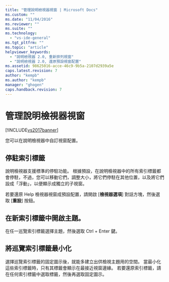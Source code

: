 ```yaml
---
title: "管理說明檢視器視窗 | Microsoft Docs"
ms.custom: ""
ms.date: "11/04/2016"
ms.reviewer: ""
ms.suite: ""
ms.technology: 
  - "vs-ide-general"
ms.tgt_pltfrm: ""
ms.topic: "article"
helpviewer_keywords: 
  - "說明檢視器 2.0, 重新排列視窗"
  - "說明檢視器 2.0, 還原預設視窗配置"
ms.assetid: 98625016-acce-46c9-9b5a-2107d2939a5e
caps.latest.revision: 7
author: "kempb"
ms.author: "kempb"
manager: "ghogen"
caps.handback.revision: 7
---
```

# 管理說明檢視器視窗
[!INCLUDE[vs2017banner](../code-quality/includes/vs2017banner.md)]

您可以在說明檢視器中自訂視窗配置。  
  
## 停駐索引標籤  
 說明檢視器支援標準的停駐功能。  根據預設，在說明檢視器中的所有索引標籤都會停駐，不過，您可以移動它們，調整大小，將它們停駐在其他位置，以及將它們設成「浮動」，以便顯示成獨立的子視窗。  
  
 若要還原 Help 檢視器視窗成預設配置，請開啟 \[**檢視器選項**\] 對話方塊，然後選取 \[**重設**\] 按鈕。  
  
## 在新索引標籤中開啟主題。  
 在任一巡覽索引標籤選擇主題，然後選取 Ctrl \+ Enter 鍵。  
  
## 將巡覽索引標籤最小化  
 選擇巡覽索引標籤的固定圖示後，就能多建立出供檢視主題用的空間。  當最小化這些索引標籤時，只有其標籤會顯示在最接近視窗邊緣。  若要還原索引標籤，請在任何索引標籤中選取標籤，然後再選取固定圖示。